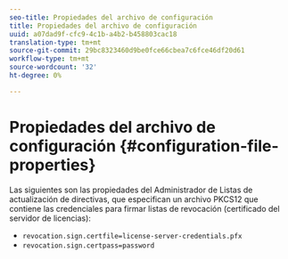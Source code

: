 ```yaml
---
seo-title: Propiedades del archivo de configuración
title: Propiedades del archivo de configuración
uuid: a07dad9f-cfc9-4c1b-a4b2-b458803cac18
translation-type: tm+mt
source-git-commit: 29bc8323460d9be0fce66cbea7c6fce46df20d61
workflow-type: tm+mt
source-wordcount: '32'
ht-degree: 0%

---
```



# Propiedades del archivo de configuración {#configuration-file-properties}

Las siguientes son las propiedades del Administrador de Listas de actualización de directivas, que especifican un archivo PKCS12 que contiene las credenciales para firmar listas de revocación (certificado del servidor de licencias):

* `revocation.sign.certfile=license-server-credentials.pfx`
* `revocation.sign.certpass=password`

